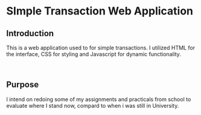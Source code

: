 <h1>SImple Transaction Web Application</h1>
<h2>Introduction</h2>
<p>This is a web application used to for simple transactions. I utilized HTML for the interface, CSS for styling and Javascript for dynamic functionality.</p>
<br>
<h2>Purpose</h2>
<p>I intend on redoing some of my assignments and practicals from school to evaluate where I stand now, compard to when i was still in University.</p>
